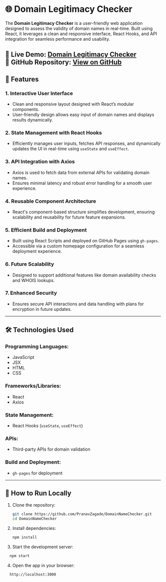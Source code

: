 # 🌐 Domain Legitimacy Checker

The **Domain Legitimacy Checker** is a user-friendly web application designed to assess the validity of domain names in real-time. Built using React, it leverages a clean and responsive interface, React Hooks, and API integration for seamless performance and usability.

🔗 **Live Demo:** [Domain Legitimacy Checker](https://PranavZagade.github.io/DomainNameChecker)  
📂 **GitHub Repository:** [View on GitHub](https://github.com/PranavZagade/DomainNameChecker)
---

## 🚀 Features

### 1. **Interactive User Interface**
- Clean and responsive layout designed with React’s modular components.
- User-friendly design allows easy input of domain names and displays results dynamically.

### 2. **State Management with React Hooks**
- Efficiently manages user inputs, fetches API responses, and dynamically updates the UI in real-time using `useState` and `useEffect`.

### 3. **API Integration with Axios**
- Axios is used to fetch data from external APIs for validating domain names.
- Ensures minimal latency and robust error handling for a smooth user experience.

### 4. **Reusable Component Architecture**
- React's component-based structure simplifies development, ensuring scalability and reusability for future feature expansions.

### 5. **Efficient Build and Deployment**
- Built using React Scripts and deployed on GitHub Pages using `gh-pages`.
- Accessible via a custom homepage configuration for a seamless deployment experience.

### 6. **Future Scalability**
- Designed to support additional features like domain availability checks and WHOIS lookups.

### 7. **Enhanced Security**
- Ensures secure API interactions and data handling with plans for encryption in future updates.

---

## 🛠️ Technologies Used

### Programming Languages:
- JavaScript
- JSX
- HTML
- CSS

### Frameworks/Libraries:
- React
- Axios

### State Management:
- React Hooks (`useState`, `useEffect`)

### APIs:
- Third-party APIs for domain validation

### Build and Deployment:
- `gh-pages` for deployment

---

## 🌟 How to Run Locally

1. Clone the repository:
   ```bash
   git clone https://github.com/PranavZagade/DomainNameChecker.git
   cd DomainNameChecker

2. Install dependencies:
   ```bash
   npm install

3. Start the development server:
 ```bash
   npm start
```
4. Open the app in your browser:
 ```bash
   http://localhost:3000
```

